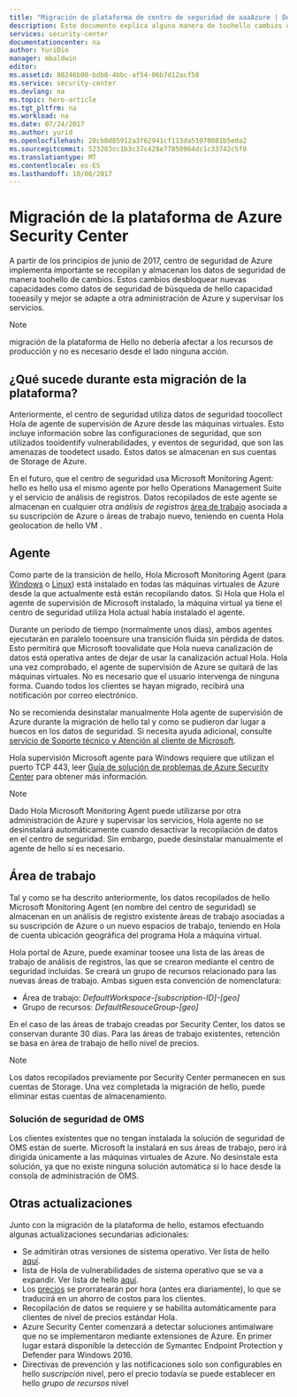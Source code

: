 ```yaml
---
title: "Migración de plataforma de centro de seguridad de aaaAzure | Documentos de Microsoft"
description: Este documento explica alguna manera de toohello cambios datos de Azure Security Center se recopila.
services: security-center
documentationcenter: na
author: YuriDio
manager: mbaldwin
editor: 
ms.assetid: 80246b00-bdb8-4bbc-af54-06b7d12acf58
ms.service: security-center
ms.devlang: na
ms.topic: hero-article
ms.tgt_pltfrm: na
ms.workload: na
ms.date: 07/24/2017
ms.author: yurid
ms.openlocfilehash: 28cb8d85912a3f62941cf113da51070081b5eda2
ms.sourcegitcommit: 523283cc1b3c37c428e77850964dc1c33742c5f0
ms.translationtype: MT
ms.contentlocale: es-ES
ms.lasthandoff: 10/06/2017
---
```

# <a name="azure-security-center-platform-migration"></a>Migración de la plataforma de Azure Security Center

A partir de los principios de junio de 2017, centro de seguridad de Azure implementa importante se recopilan y almacenan los datos de seguridad de manera toohello de cambios.  Estos cambios desbloquear nuevas capacidades como datos de seguridad de búsqueda de hello capacidad tooeasily y mejor se adapte a otra administración de Azure y supervisar los servicios.

> [!NOTE]
> migración de la plataforma de Hello no debería afectar a los recursos de producción y no es necesario desde el lado ninguna acción.


## <a name="whats-happening-during-this-platform-migration"></a>¿Qué sucede durante esta migración de la plataforma?

Anteriormente, el centro de seguridad utiliza datos de seguridad toocollect Hola de agente de supervisión de Azure desde las máquinas virtuales. Esto incluye información sobre las configuraciones de seguridad, que son utilizados tooidentify vulnerabilidades, y eventos de seguridad, que son las amenazas de toodetect usado. Estos datos se almacenan en sus cuentas de Storage de Azure.

En el futuro, que el centro de seguridad usa Microsoft Monitoring Agent: hello es hello usa el mismo agente por hello Operations Management Suite y el servicio de análisis de registros. Datos recopilados de este agente se almacenan en cualquier otra *análisis de registros* [área de trabajo](../log-analytics/log-analytics-manage-access.md) asociada a su suscripción de Azure o áreas de trabajo nuevo, teniendo en cuenta Hola geolocation de hello VM .

## <a name="agent"></a>Agente

Como parte de la transición de hello, Hola Microsoft Monitoring Agent (para [Windows](../log-analytics/log-analytics-windows-agents.md) o [Linux](../log-analytics/log-analytics-linux-agents.md)) está instalado en todas las máquinas virtuales de Azure desde la que actualmente está están recopilando datos.  Si Hola que Hola el agente de supervisión de Microsoft instalado, la máquina virtual ya tiene el centro de seguridad utiliza Hola actual había instalado el agente.

Durante un período de tiempo (normalmente unos días), ambos agentes ejecutarán en paralelo tooensure una transición fluida sin pérdida de datos. Esto permitirá que Microsoft toovalidate que Hola nueva canalización de datos está operativa antes de dejar de usar la canalización actual Hola. Hola una vez comprobado, el agente de supervisión de Azure se quitará de las máquinas virtuales. No es necesario que el usuario intervenga de ninguna forma. Cuando todos los clientes se hayan migrado, recibirá una notificación por correo electrónico.
 
No se recomienda desinstalar manualmente Hola agente de supervisión de Azure durante la migración de hello tal y como se pudieron dar lugar a huecos en los datos de seguridad. Si necesita ayuda adicional, consulte [servicio de Soporte técnico y Atención al cliente de Microsoft](https://support.microsoft.com/contactus/). 

Hola supervisión Microsoft agente para Windows requiere que utilizan el puerto TCP 443, leer [Guía de solución de problemas de Azure Security Center](security-center-troubleshooting-guide.md) para obtener más información.


> [!NOTE] 
> Dado Hola Microsoft Monitoring Agent puede utilizarse por otra administración de Azure y supervisar los servicios, Hola agente no se desinstalará automáticamente cuando desactivar la recopilación de datos en el centro de seguridad. Sin embargo, puede desinstalar manualmente el agente de hello si es necesario.

## <a name="workspace"></a>Área de trabajo

Tal y como se ha descrito anteriormente, los datos recopilados de hello Microsoft Monitoring Agent (en nombre del centro de seguridad) se almacenan en un análisis de registro existente áreas de trabajo asociadas a su suscripción de Azure o un nuevo espacios de trabajo, teniendo en Hola de cuenta ubicación geográfica del programa Hola a máquina virtual.

Hola portal de Azure, puede examinar toosee una lista de las áreas de trabajo de análisis de registros, las que se crearon mediante el centro de seguridad incluidas. Se creará un grupo de recursos relacionado para las nuevas áreas de trabajo. Ambas siguen esta convención de nomenclatura:

- Área de trabajo: *DefaultWorkspace-[subscription-ID]-[geo]*
- Grupo de recursos: *DefaultResouceGroup-[geo]* 
 
En el caso de las áreas de trabajo creadas por Security Center, los datos se conservan durante 30 días. Para las áreas de trabajo existentes, retención se basa en área de trabajo de hello nivel de precios.

> [!NOTE]
> Los datos recopilados previamente por Security Center permanecen en sus cuentas de Storage. Una vez completada la migración de hello, puede eliminar estas cuentas de almacenamiento.

### <a name="oms-security-solution"></a>Solución de seguridad de OMS 

Los clientes existentes que no tengan instalada la solución de seguridad de OMS están de suerte. Microsoft la instalará en sus áreas de trabajo, pero irá dirigida únicamente a las máquinas virtuales de Azure. No desinstale esta solución, ya que no existe ninguna solución automática si lo hace desde la consola de administración de OMS.


## <a name="other-updates"></a>Otras actualizaciones

Junto con la migración de la plataforma de hello, estamos efectuando algunas actualizaciones secundarias adicionales:

- Se admitirán otras versiones de sistema operativo. Ver lista de hello [aquí](security-center-faq.md#virtual-machines).
- lista de Hola de vulnerabilidades de sistema operativo que se va a expandir. Ver lista de hello [aquí](https://gallery.technet.microsoft.com/Azure-Security-Center-a789e335).
- Los [precios](https://azure.microsoft.com/pricing/details/security-center/) se prorratearán por hora (antes era diariamente), lo que se traducirá en un ahorro de costos para los clientes.
- Recopilación de datos se requiere y se habilita automáticamente para clientes de nivel de precios estándar Hola.
- Azure Security Center comenzará a detectar soluciones antimalware que no se implementaron mediante extensiones de Azure. En primer lugar estará disponible la detección de Symantec Endpoint Protection y Defender para Windows 2016.
- Directivas de prevención y las notificaciones solo son configurables en hello *suscripción* nivel, pero el precio todavía se puede establecer en hello *grupo de recursos* nivel

